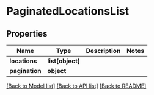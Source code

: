 # PaginatedLocationsList

## Properties
Name | Type | Description | Notes
------------ | ------------- | ------------- | -------------
**locations** | **list[object]** |  | 
**pagination** | **object** |  | 

[[Back to Model list]](../README.md#documentation-for-models) [[Back to API list]](../README.md#documentation-for-api-endpoints) [[Back to README]](../README.md)



